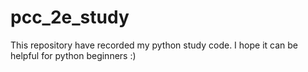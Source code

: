 # pcc_2e_study
 This repository have recorded my python study code. I hope it can be helpful for python beginners :)
